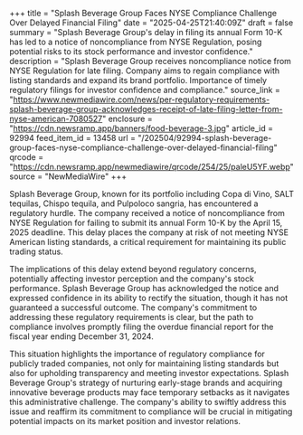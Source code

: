 +++
title = "Splash Beverage Group Faces NYSE Compliance Challenge Over Delayed Financial Filing"
date = "2025-04-25T21:40:09Z"
draft = false
summary = "Splash Beverage Group's delay in filing its annual Form 10-K has led to a notice of noncompliance from NYSE Regulation, posing potential risks to its stock performance and investor confidence."
description = "Splash Beverage Group receives noncompliance notice from NYSE Regulation for late filing. Company aims to regain compliance with listing standards and expand its brand portfolio. Importance of timely regulatory filings for investor confidence and compliance."
source_link = "https://www.newmediawire.com/news/per-regulatory-requirements-splash-beverage-group-acknowledges-receipt-of-late-filing-letter-from-nyse-american-7080527"
enclosure = "https://cdn.newsramp.app/banners/food-beverage-3.jpg"
article_id = 92994
feed_item_id = 13458
url = "/202504/92994-splash-beverage-group-faces-nyse-compliance-challenge-over-delayed-financial-filing"
qrcode = "https://cdn.newsramp.app/newmediawire/qrcode/254/25/paleU5YF.webp"
source = "NewMediaWire"
+++

<p>Splash Beverage Group, known for its portfolio including Copa di Vino, SALT tequilas, Chispo tequila, and Pulpoloco sangria, has encountered a regulatory hurdle. The company received a notice of noncompliance from NYSE Regulation for failing to submit its annual Form 10-K by the April 15, 2025 deadline. This delay places the company at risk of not meeting NYSE American listing standards, a critical requirement for maintaining its public trading status.</p><p>The implications of this delay extend beyond regulatory concerns, potentially affecting investor perception and the company's stock performance. Splash Beverage Group has acknowledged the notice and expressed confidence in its ability to rectify the situation, though it has not guaranteed a successful outcome. The company's commitment to addressing these regulatory requirements is clear, but the path to compliance involves promptly filing the overdue financial report for the fiscal year ending December 31, 2024.</p><p>This situation highlights the importance of regulatory compliance for publicly traded companies, not only for maintaining listing standards but also for upholding transparency and meeting investor expectations. Splash Beverage Group's strategy of nurturing early-stage brands and acquiring innovative beverage products may face temporary setbacks as it navigates this administrative challenge. The company's ability to swiftly address this issue and reaffirm its commitment to compliance will be crucial in mitigating potential impacts on its market position and investor relations.</p>